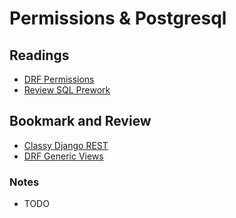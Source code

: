 # Permissions & Postgresql

## Readings

* [DRF Permissions](https://www.django-rest-framework.org/api-guide/permissions/)
* [Review SQL Prework](https://codefellows.github.io/common_curriculum/prework/SQL)

## Bookmark and Review

* [Classy Django REST](http://www.cdrf.co/)
* [DRF Generic Views](https://www.django-rest-framework.org/api-guide/generic-views/)

### Notes

* TODO
